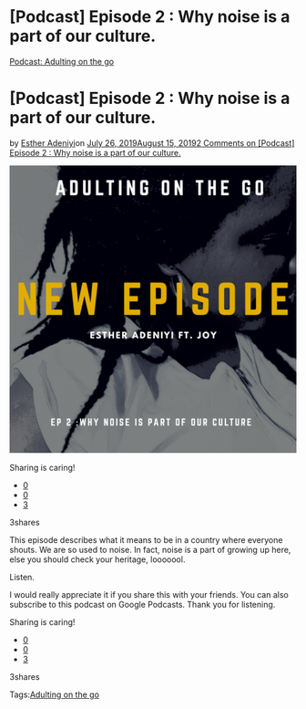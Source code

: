 # [Podcast] Episode 2 : Why noise is a part of our culture.

[Podcast: Adulting on the go](https://estheradeniyi.com/category/podcast-adulting-on-the-go/)
# [Podcast] Episode 2 : Why noise is a part of our culture.

by [Esther Adeniyi](https://estheradeniyi.com/author/esther-adeniyi/)on [July 26, 2019August 15, 2019](https://estheradeniyi.com/podcast-episode-2-why-noise-is-a-part-of-our-culture/)[2 Comments on [Podcast] Episode 2 : Why noise is a part of our culture.](https://estheradeniyi.com/podcast-episode-2-why-noise-is-a-part-of-our-culture/#comments)

![](images\20190726_123549_0000.png)

Sharing is caring!

- [0](https://www.facebook.com/sharer/sharer.php?u=https%3A%2F%2Festheradeniyi.com%2Fpodcast-episode-2-why-noise-is-a-part-of-our-culture%2F&amp;t=%5BPodcast%5D%20Episode%202%20%3A%20Why%20noise%20is%20a%20part%20of%20our%20culture.)
- [0](https://twitter.com/intent/tweet?text=%5BPodcast%5D%20Episode%202%20%3A%20Why%20noise%20is%20a%20part%20of%20our%20culture.&amp;url=https%3A%2F%2Festheradeniyi.com%2Fpodcast-episode-2-why-noise-is-a-part-of-our-culture%2F)
- [3](#)

3shares

This episode describes what it means to be in a country where everyone shouts. We are so used to noise. In fact, noise is a part of growing up here, else you should check your heritage, looooool.

Listen.

I would really appreciate it if you share this with your friends. You can also subscribe to this podcast on Google Podcasts. Thank you for listening.

Sharing is caring!

- [0](https://www.facebook.com/sharer/sharer.php?u=https%3A%2F%2Festheradeniyi.com%2Fpodcast-episode-2-why-noise-is-a-part-of-our-culture%2F&amp;t=%5BPodcast%5D%20Episode%202%20%3A%20Why%20noise%20is%20a%20part%20of%20our%20culture.)
- [0](https://twitter.com/intent/tweet?text=%5BPodcast%5D%20Episode%202%20%3A%20Why%20noise%20is%20a%20part%20of%20our%20culture.&amp;url=https%3A%2F%2Festheradeniyi.com%2Fpodcast-episode-2-why-noise-is-a-part-of-our-culture%2F)
- [3](#)

3shares

Tags:[Adulting on the go](https://estheradeniyi.com/tag/adulting-on-the-go/)